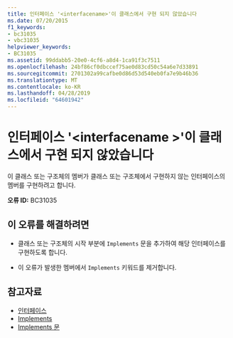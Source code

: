 ```yaml
---
title: 인터페이스 '<interfacename>'이 클래스에서 구현 되지 않았습니다
ms.date: 07/20/2015
f1_keywords:
- bc31035
- vbc31035
helpviewer_keywords:
- BC31035
ms.assetid: 99ddabb5-20e0-4cf6-a8d4-1ca91f3c7511
ms.openlocfilehash: 24bf86cf0dbccef75ae0d83cd50c54a6e7d33891
ms.sourcegitcommit: 2701302a99cafbe0d86d53d540eb0fa7e9b46b36
ms.translationtype: MT
ms.contentlocale: ko-KR
ms.lasthandoff: 04/28/2019
ms.locfileid: "64601942"
---
```

# <a name="interface-interfacename-is-not-implemented-by-this-class"></a>인터페이스 '\<interfacename >'이 클래스에서 구현 되지 않았습니다
이 클래스 또는 구조체의 멤버가 클래스 또는 구조체에서 구현하지 않는 인터페이스의 멤버를 구현하려고 합니다.  
  
 **오류 ID:** BC31035  
  
## <a name="to-correct-this-error"></a>이 오류를 해결하려면  
  
- 클래스 또는 구조체의 시작 부분에 `Implements` 문을 추가하여 해당 인터페이스를 구현하도록 합니다.  
  
- 이 오류가 발생한 멤버에서 `Implements` 키워드를 제거합니다.  
  
## <a name="see-also"></a>참고자료

- [인터페이스](../../visual-basic/programming-guide/language-features/interfaces/index.md)
- [Implements](../../visual-basic/language-reference/statements/implements-clause.md)
- [Implements 문](../../visual-basic/language-reference/statements/implements-statement.md)
